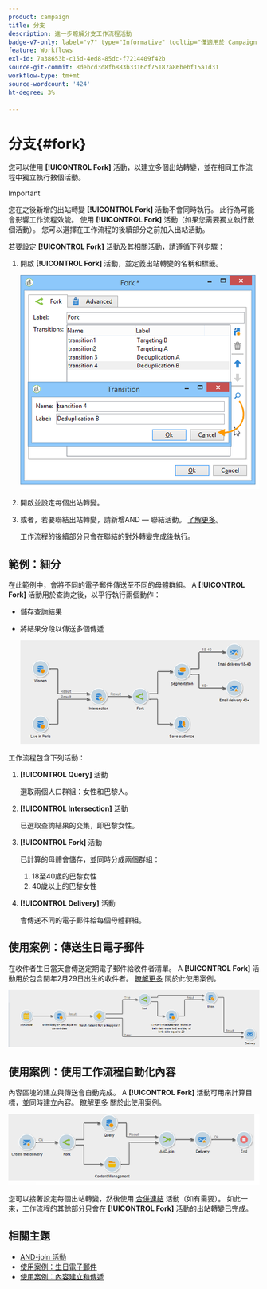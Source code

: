 ```yaml
---
product: campaign
title: 分支
description: 進一步瞭解分支工作流程活動
badge-v7-only: label="v7" type="Informative" tooltip="僅適用於 Campaign Classic v7"
feature: Workflows
exl-id: 7a38653b-c15d-4ed8-85dc-f7214409f42b
source-git-commit: 8debcd3d8fb883b3316cf75187a86bebf15a1d31
workflow-type: tm+mt
source-wordcount: '424'
ht-degree: 3%

---
```


# 分支{#fork}



您可以使用 **[!UICONTROL Fork]** 活動，以建立多個出站轉變，並在相同工作流程中獨立執行數個活動。

>[!IMPORTANT]
>
>您在之後新增的出站轉變 **[!UICONTROL Fork]** 活動不會同時執行。 此行為可能會影響工作流程效能。 使用 **[!UICONTROL Fork]** 活動（如果您需要獨立執行數個活動）。 您可以選擇在工作流程的後續部分之前加入出站活動。

若要設定 **[!UICONTROL Fork]** 活動及其相關活動，請遵循下列步驟：

1. 開啟 **[!UICONTROL Fork]** 活動，並定義出站轉變的名稱和標籤。

   ![](assets/s_user_segmentation_fork.png)

1. 開啟並設定每個出站轉變。
1. 或者，若要聯結出站轉變，請新增AND — 聯結活動。 [了解更多](and-join.md)。

   工作流程的後續部分只會在聯結的對外轉變完成後執行。

## 範例：細分

在此範例中，會將不同的電子郵件傳送至不同的母體群組。 A **[!UICONTROL Fork]** 活動用於查詢之後，以平行執行兩個動作：

* 儲存查詢結果
* 將結果分段以傳送多個傳遞

  ![分叉活動位於兩個查詢的交集處，並在清單更新活動和分割活動之前。](assets/wkf_fork_example.png)

工作流程包含下列活動：

1. **[!UICONTROL Query]** 活動

   選取兩個人口群組：女性和巴黎人。

1. **[!UICONTROL Intersection]** 活動

   已選取查詢結果的交集，即巴黎女性。

1. **[!UICONTROL Fork]** 活動

   已計算的母體會儲存，並同時分成兩個群組：

   1. 18至40歲的巴黎女性
   1. 40歲以上的巴黎女性

1. **[!UICONTROL Delivery]** 活動

   會傳送不同的電子郵件給每個母體群組。

## 使用案例：傳送生日電子郵件

在收件者生日當天會傳送定期電子郵件給收件者清單。 A **[!UICONTROL Fork]** 活動用於包含閏年2月29日出生的收件者。 [瞭解更多](sending-a-birthday-email.md) 關於此使用案例。

![分叉活動會依循測試活動，並在兩個查詢活動之前進行。](assets/birthday-workflow_usecase_1.png)

## 使用案例：使用工作流程自動化內容

內容區塊的建立與傳送會自動完成。 A **[!UICONTROL Fork]** 活動可用來計算目標，並同時建立內容。 [瞭解更多](../../delivery/using/automating-via-workflows.md#creating-the-delivery-and-its-content) 關於此使用案例。

![分支活動會依循傳遞活動，並在查詢活動和內容管理活動之前，兩者都是透過AND聯結活動聯結。](../../delivery/using/assets/d_ncs_content_workflow10.png)

您可以接著設定每個出站轉變，然後使用 [合併連結](and-join.md) 活動（如有需要）。 如此一來，工作流程的其餘部分只會在 **[!UICONTROL Fork]** 活動的出站轉變已完成。

## 相關主題

* [AND-join 活動](and-join.md)
* [使用案例：生日電子郵件](sending-a-birthday-email.md)
* [使用案例：內容建立和傳遞](../../delivery/using/automating-via-workflows.md#creating-the-delivery-and-its-content)